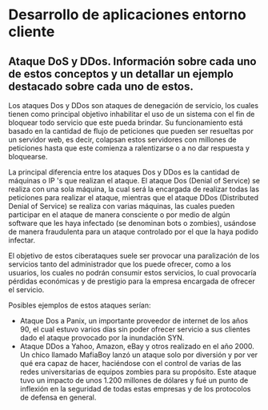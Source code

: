 # Desarrollo de aplicaciones entorno cliente

## Ataque DoS y DDos. Información sobre cada uno de estos conceptos y un detallar un ejemplo destacado sobre cada uno de estos.

Los ataques Dos y DDos son ataques de denegación de servicio, los cuales tienen como principal objetivo inhabilitar el uso de un sistema con el fin de bloquear todo servicio que este pueda brindar. Su funcionamiento está basado en la cantidad de flujo de peticiones que pueden ser resueltas por un servidor web, es decir, colapsan estos servidores con millones de peticiones hasta que este comienza a ralentizarse o a no dar respuesta y bloquearse.

La principal diferencia entre los ataques Dos y DDos es la cantidad de máquinas o IP 's que realizan el ataque. El ataque Dos (Denial of Service) se realiza con una sola máquina, la cual será la encargada de realizar todas las peticiones para realizar el ataque, mientras que el ataque DDos (Distributed Denial of Service) se realiza con varias máquinas, las cuales pueden participar en el ataque de manera consciente o por medio de algún software que les haya infectado (se denominan bots o zombies), usándose de manera fraudulenta para un ataque controlado por el que la haya podido infectar.

El objetivo de estos ciberataques suele ser provocar una paralización de los servicios tanto del administrador que los puede ofrecer, como a los usuarios, los cuales no podrán consumir estos servicios, lo cual provocaría pérdidas económicas y de prestigio para la empresa encargada de ofrecer el servicio.

Posibles ejemplos de estos ataques serían:

* Ataque Dos a Panix, un importante proveedor de internet de los años 90, el cual estuvo varios días sin poder ofrecer servicio a sus clientes dado el ataque provocado por la inundación SYN.
* Ataque DDos a Yahoo, Amazon, eBay y otros realizado en el año 2000. Un chico llamado MafiaBoy lanzó un ataque solo por diversión y por ver qué era capaz de hacer, haciéndose con el control de varias de las redes universitarias de equipos zombies para su propósito. Este ataque tuvo un impacto de unos 1.200 millones de dólares y fué un punto de inflexión en la seguridad de todas estas empresas y de los protocolos de defensa en general.
